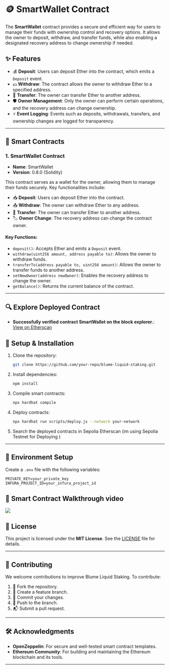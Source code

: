 # 🪙 SmartWallet Contract

The **SmartWallet** contract provides a secure and efficient way for users to manage their funds with ownership control and recovery options. It allows the owner to deposit, withdraw, and transfer funds, while also enabling a designated recovery address to change ownership if needed.

## ✨ Features

- 💰 **Deposit**: Users can deposit Ether into the contract, which emits a `Deposit` event.
- 💵 **Withdraw**: The contract allows the owner to withdraw Ether to a specified address.
- 🔄 **Transfer**: The owner can transfer Ether to another address.
- 🛡️ **Owner Management**: Only the owner can perform certain operations, and the recovery address can change ownership.
- ⚡ **Event Logging**: Events such as deposits, withdrawals, transfers, and ownership changes are logged for transparency.

---

## 🔐 Smart Contracts

### 1. **SmartWallet Contract**
- **Name**: SmartWallet
- **Version**: 0.8.0 (Solidity)
  
This contract serves as a wallet for the owner, allowing them to manage their funds securely. Key functionalities include:
- 📥 **Deposit**: Users can deposit Ether into the contract.  
- 📤 **Withdraw**: The owner can withdraw Ether to any address.  
- 🔄 **Transfer**: The owner can transfer Ether to another address.  
- 🏷️ **Owner Change**: The recovery address can change the contract owner.  

#### Key Functions:
- `deposit()`: Accepts Ether and emits a `Deposit` event.
- `withdraw(uint256 amount, address payable to)`: Allows the owner to withdraw funds.
- `transferTo(address payable to, uint256 amount)`: Allows the owner to transfer funds to another address.
- `setNewOwner(address newOwner)`: Enables the recovery address to change the owner.
- `getBalance()`: Returns the current balance of the contract.

---

## 🔍 Explore Deployed Contract

- **Successfully verified contract SmartWallet on the block explorer.**: [View on Etherscan](https://sepolia.etherscan.io/address/0xbD53CF384FF46730E79bD928A8E4BD5f3f134225#code)  

## 🚀 Setup & Installation

1. Clone the repository:  
   ```bash
   git clone https://github.com/your-repo/blume-liquid-staking.git
   ```

2. Install dependencies:  
   ```bash
   npm install
   ```

3. Compile smart contracts:  
   ```bash
   npx hardhat compile
   ```

4. Deploy contracts:  
   ```bash
   npx hardhat run scripts/deploy.js --network your-network
   ```

5. Search the deployed contracts in Sepolia Etherscan (im using Sepolia Testnet for Deploying )

---

## 🔧 Environment Setup

Create a `.env` file with the following variables:
```
PRIVATE_KEY=your_private_key
INFURA_PROJECT_ID=your_infura_project_id
```

## 🚀 Smart Contract Walkthrough video 
<a href="https://youtu.be/uhvZGLASTMU?si=A0jjusY-x2MomiIj"><img src="https://encrypted-tbn0.gstatic.com/images?q=tbn:ANd9GcS1cptlbzAskGrPmTmoI-v3tPLZjTgOQF4uuQ&s"/></a>

## 📜 License

This project is licensed under the **MIT License**. See the [LICENSE](LICENSE) file for details.

---

## 🤝 Contributing

We welcome contributions to improve Blume Liquid Staking. To contribute:
1. 🍴 Fork the repository.
2. 🌿 Create a feature branch.
3. 💾 Commit your changes.
4. 🚀 Push to the branch.
5. 📬 Submit a pull request.

---

## 🛠 Acknowledgments

- **OpenZeppelin**: For secure and well-tested smart contract templates.
- **Ethereum Community**: For building and maintaining the Ethereum blockchain and its tools.

---
